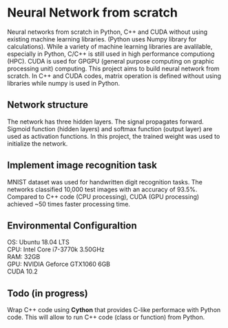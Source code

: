 # Neural Network from scratch
Neural networks from scratch in Python, C++ and CUDA without using existing machine learning libraries. (Python uses Numpy library for calculations). While a variety of machine learning libraries are avalilable, especially in Python, C/C++ is still used in high performance computiong (HPC). CUDA is used for GPGPU (general purpose computing on graphic processing unit) computing. This project aims to build neural network from scratch. In C++ and CUDA codes, matrix operation is defined without using libraries while numpy is used in Python.

## Network structure
The network has three hidden layers. The signal propagates forward. Sigmoid function (hidden layers) and softmax function (output layer) are used as activation functions. In this project, the trained weight was used to initialize the network.

## Implement image recognition task
MNIST dataset was used for handwritten digit recognition tasks. The networks classified 10,000 test images with an accuracy of 93.5%. Compared to C++ code (CPU processing), CUDA (GPU processing) achieved ~50 times faster processing time.

## Environmental Configuraltion
OS: Ubuntu 18.04 LTS  
CPU: Intel Core i7-3770k 3.50GHz  
RAM: 32GB  
GPU: NVIDIA Geforce GTX1060 6GB  
CUDA 10.2

## Todo (in progress)
Wrap C++ code using **Cython** that provides C-like performace with Python code. This will allow to run C++ code (class or function) from Python.
